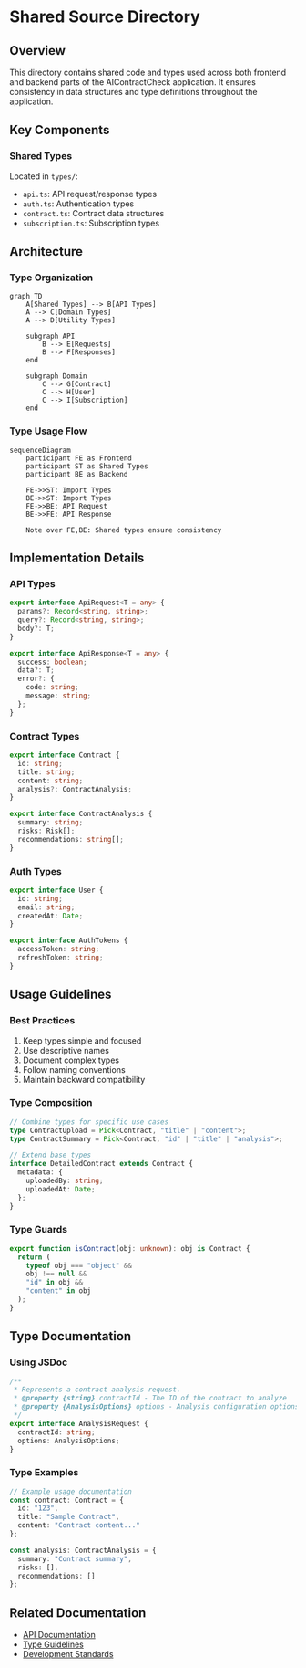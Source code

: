 # Shared Source Directory

## Overview
This directory contains shared code and types used across both frontend and backend parts of the AIContractCheck application. It ensures consistency in data structures and type definitions throughout the application.

## Key Components

### Shared Types
Located in `types/`:
- `api.ts`: API request/response types
- `auth.ts`: Authentication types
- `contract.ts`: Contract data structures
- `subscription.ts`: Subscription types

## Architecture

### Type Organization
```mermaid
graph TD
    A[Shared Types] --> B[API Types]
    A --> C[Domain Types]
    A --> D[Utility Types]
    
    subgraph API
        B --> E[Requests]
        B --> F[Responses]
    end
    
    subgraph Domain
        C --> G[Contract]
        C --> H[User]
        C --> I[Subscription]
    end
```

### Type Usage Flow
```mermaid
sequenceDiagram
    participant FE as Frontend
    participant ST as Shared Types
    participant BE as Backend

    FE->>ST: Import Types
    BE->>ST: Import Types
    FE->>BE: API Request
    BE->>FE: API Response
    
    Note over FE,BE: Shared types ensure consistency
```

## Implementation Details

### API Types
```typescript
export interface ApiRequest<T = any> {
  params?: Record<string, string>;
  query?: Record<string, string>;
  body?: T;
}

export interface ApiResponse<T = any> {
  success: boolean;
  data?: T;
  error?: {
    code: string;
    message: string;
  };
}
```

### Contract Types
```typescript
export interface Contract {
  id: string;
  title: string;
  content: string;
  analysis?: ContractAnalysis;
}

export interface ContractAnalysis {
  summary: string;
  risks: Risk[];
  recommendations: string[];
}
```

### Auth Types
```typescript
export interface User {
  id: string;
  email: string;
  createdAt: Date;
}

export interface AuthTokens {
  accessToken: string;
  refreshToken: string;
}
```

## Usage Guidelines

### Best Practices
1. Keep types simple and focused
2. Use descriptive names
3. Document complex types
4. Follow naming conventions
5. Maintain backward compatibility

### Type Composition
```typescript
// Combine types for specific use cases
type ContractUpload = Pick<Contract, "title" | "content">;
type ContractSummary = Pick<Contract, "id" | "title" | "analysis">;

// Extend base types
interface DetailedContract extends Contract {
  metadata: {
    uploadedBy: string;
    uploadedAt: Date;
  };
}
```

### Type Guards
```typescript
export function isContract(obj: unknown): obj is Contract {
  return (
    typeof obj === "object" &&
    obj !== null &&
    "id" in obj &&
    "content" in obj
  );
}
```

## Type Documentation

### Using JSDoc
```typescript
/**
 * Represents a contract analysis request.
 * @property {string} contractId - The ID of the contract to analyze
 * @property {AnalysisOptions} options - Analysis configuration options
 */
export interface AnalysisRequest {
  contractId: string;
  options: AnalysisOptions;
}
```

### Type Examples
```typescript
// Example usage documentation
const contract: Contract = {
  id: "123",
  title: "Sample Contract",
  content: "Contract content..."
};

const analysis: ContractAnalysis = {
  summary: "Contract summary",
  risks: [],
  recommendations: []
};
```

## Related Documentation
- [API Documentation](/docs/api-types.md)
- [Type Guidelines](/docs/type-guidelines.md)
- [Development Standards](/docs/standards.md)
